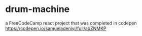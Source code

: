 # drum-machine
a FreeCodeCamp react project that was completed in codepen
https://codepen.io/samueladeniyi/full/abZNMKP
